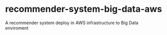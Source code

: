 # recommender-system-big-data-aws
A recommender system deploy in AWS infrastructure to Big Data enviroment
